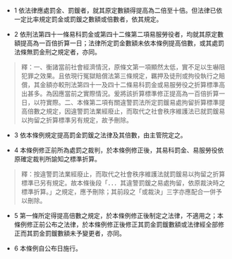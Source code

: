 * 1 依法律應處罰金、罰鍰者，就其原定數額得提高為二倍至十倍。但法律已依一定比率規定罰金或罰鍰之數額或倍數者，依其規定。

* 2 依刑法第四十一條易科罰金或第四十二條第二項易服勞役者，均就其原定數額提高為一百倍折算一日；法律所定罰金數額未依本條例提高倍數，或其處罰法條無罰金刑之規定者，亦同。

> 釋：一、衡諸當前社會經濟情況，原條文第一項顯然太低，實不足以生嚇阻犯罪之效果。且依現行冤獄賠償法第三條規定，羈押及徒刑或拘役執行之賠償，其金額亦較刑法第四十一及四十二條易科罰金或易服勞役之折算標準高出甚多。為因應當前之實際情況。爰將該折算標準修正提高為一百倍折算一日，以符實際。二、本條第二項有關違警罰法所定罰鍰易處拘留折算標準提高倍數之規定，因違警罰法業經廢止，而取代之社會秩序維護法已就罰鍰易以拘留之折算標準另有規定，故予刪除。

* 3 依本條例規定提高罰金罰鍰之法律及其倍數，由主管院定之。

* 4 本條例修正前所為處罰之裁判，於本條例修正後，其易科罰金、易服勞役依原確定裁判所諭知之標準折算。

> 釋：按違警罰法業經廢止，而取代之社會秩序維護法就罰鍰易以拘留之折算標準已另有規定。故本條後段「．．．其違警罰鍰之易處拘留，依原裁決時之標準折算。」之規定，應予刪除；其前段之「或裁決」三字亦應配合一併予以刪除。

* 5 第一條所定得提高倍數之規定，於本條例修正後制定之法律，不適用之；本條例修正前公布之法律，於本條例修正後修正其罰金罰鍰數額或法律經全部修正而其罰金罰鍰數額未予變更者，亦同。

* 6 本條例自公布日施行。

